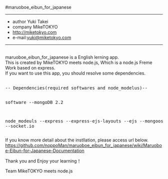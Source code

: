 #maruoboe_eibun_for_japanese

-----------------------------------

* author Yuki Takei 
* company MikeTOKYO
* http://miketokyo.com
* e-mail:yuki@miketokyo.com

-----------------------------------
<br />
maruoboe_eibun_for_japanese is a English lerning app.<br />
This is created by MikeTOKYO meets node.js, Which is a node.js Freme Work based on express.<br />
If you want to use this app, you should resolve some dependencies.<br />
<br />
<pre>
-- Dependencies(required softwares and node_modelus)--

software
--mongoDB 2.2

node_modeuls
--express
--express-ejs-layouts
--ejs
--mongoose
--socket.io
</pre>

If you know more detail about the instllation, please access url below.<br />
https://github.com/noppoMan/maruoboe_eibun_for_japanese/wiki/Maruoboe-Eibun-for-Japanese-Documentation

Thank you and Enjoy your learning！

Team MikeTOKYO meets node.js
